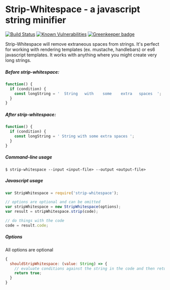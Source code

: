 # Strip-Whitespace - a javascript string minifier

[![Build Status](https://travis-ci.org/markis/strip-whitespace.svg?branch=master)](https://travis-ci.org/markis/strip-whitespace) [![Known Vulnerabilities](https://snyk.io/test/github/markis/strip-whitespace/badge.svg)](https://snyk.io/test/github/markis/strip-whitespace) [![Greenkeeper badge](https://badges.greenkeeper.io/markis/strip-whitespace.svg)](https://greenkeeper.io/)

Strip-Whitespace will remove extraneous spaces from strings. It's perfect for working with rendering templates (ex. mustache, handlebars) or es6 javascript templates. It works with anything where you might create very long strings.

##### Before strip-whitespace:
``` javascript
function() {
  if (condition) {
    const longString = '  String   with    some    extra   spaces  ';
  }
}
```

##### After strip-whitespace:
``` javascript
function() {
  if (condition) {
    const longString = ' String with some extra spaces ';
  }
}
```

##### Command-line usage
``` shell
$ strip-whitespace --input <input-file> --output <output-file>
```

##### Javascript usage
``` javascript
var StripWhitespace = require('strip-whitespace');

// options are optional and can be omitted
var stripWhitespace = new StripWhitespace(options);
var result = stripWhitespace.strip(code);

// do things with the code
code = result.code;
```

##### Options

All options are optional

``` javascript
{
  shouldStripWhitespace: (value: String) => {
    // evaluate conditions against the string in the code and then return true/false
    return true;
  }
}
```
